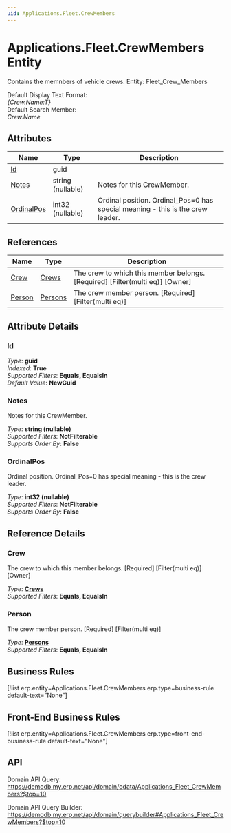 ```yaml
---
uid: Applications.Fleet.CrewMembers
---
```

# Applications.Fleet.CrewMembers Entity

Contains the memnbers of vehicle crews. Entity: Fleet_Crew_Members

Default Display Text Format:  
_{Crew.Name:T}_  
Default Search Member:  
_Crew.Name_  

## Attributes

| Name | Type | Description |
| ---- | ---- | --- |
| [Id](Applications.Fleet.CrewMembers.md#id) | guid |  
| [Notes](Applications.Fleet.CrewMembers.md#notes) | string (nullable) | Notes for this CrewMember. 
| [OrdinalPos](Applications.Fleet.CrewMembers.md#ordinalpos) | int32 (nullable) | Ordinal position. Ordinal_Pos=0 has special meaning - this is the crew leader. 

## References

| Name | Type | Description |
| ---- | ---- | --- |
| [Crew](Applications.Fleet.CrewMembers.md#crew) | [Crews](Applications.Fleet.Crews.md) | The crew to which this member belongs. [Required] [Filter(multi eq)] [Owner] |
| [Person](Applications.Fleet.CrewMembers.md#person) | [Persons](General.Contacts.Persons.md) | The crew member person. [Required] [Filter(multi eq)] |


## Attribute Details

### Id

_Type_: **guid**  
_Indexed_: **True**  
_Supported Filters_: **Equals, EqualsIn**  
_Default Value_: **NewGuid**  

### Notes

Notes for this CrewMember.

_Type_: **string (nullable)**  
_Supported Filters_: **NotFilterable**  
_Supports Order By_: **False**  

### OrdinalPos

Ordinal position. Ordinal_Pos=0 has special meaning - this is the crew leader.

_Type_: **int32 (nullable)**  
_Supported Filters_: **NotFilterable**  
_Supports Order By_: **False**  


## Reference Details

### Crew

The crew to which this member belongs. [Required] [Filter(multi eq)] [Owner]

_Type_: **[Crews](Applications.Fleet.Crews.md)**  
_Supported Filters_: **Equals, EqualsIn**  

### Person

The crew member person. [Required] [Filter(multi eq)]

_Type_: **[Persons](General.Contacts.Persons.md)**  
_Supported Filters_: **Equals, EqualsIn**  



## Business Rules

[!list erp.entity=Applications.Fleet.CrewMembers erp.type=business-rule default-text="None"]

## Front-End Business Rules

[!list erp.entity=Applications.Fleet.CrewMembers erp.type=front-end-business-rule default-text="None"]

## API

Domain API Query:
<https://demodb.my.erp.net/api/domain/odata/Applications_Fleet_CrewMembers?$top=10>

Domain API Query Builder:
<https://demodb.my.erp.net/api/domain/querybuilder#Applications_Fleet_CrewMembers?$top=10>

